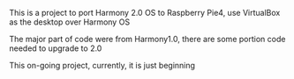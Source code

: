 This is a project to port Harmony 2.0 OS to Raspberry Pie4, use VirtualBox as the desktop over Harmony  OS

The  major part of code were from Harmony1.0, there are some portion code needed to upgrade to 2.0

This on-going project,  currently, it is just beginning 